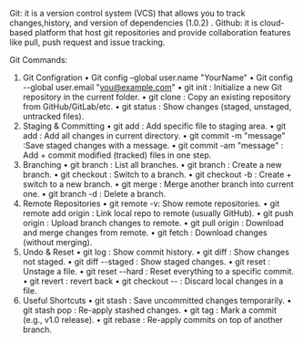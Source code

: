Git: it is a version control system (VCS) that allows you to track changes,history, and version of dependencies (1.0.2) .
Github: it is cloud-based platform that host git repositories and provide collaboration features like pull, push request and issue tracking.

Git Commands:

1.	Git Configration
  •	Git config –global user.name "YourName"
  •	Git config --global user.email "you@example.com"
  •	git init : Initialize a new Git repository in the current folder.
  •	git clone <url> : Copy an existing repository from GitHub/GitLab/etc.
  •	git status : Show changes (staged, unstaged, untracked files).
3.	Staging & Committing
  •	git add <file> : Add specific file to staging area.
  •	git add : Add all changes in current directory.
  •	git commit -m "message" :Save staged changes with a message.
  •	git commit -am "message" : Add + commit modified (tracked) files in one step.
4.	Branching
  •	git branch : List all branches.
  •	git branch <name> : Create a new branch.
  •	git checkout <name> : Switch to a branch.
  •	git checkout -b <name> : Create + switch to a new branch.
  •	git merge <branch> : Merge another branch into current one.
  •	git branch -d <name> : Delete a branch.
5.	Remote Repositories
  •	git remote -v: Show remote repositories.
  •	git remote add origin <url>: Link local repo to remote (usually GitHub).
  •	git push origin <branch>: Upload branch changes to remote.
  •	git pull origin <branch>: Download and merge changes from remote.
  •	git fetch : Download changes (without merging).
6.	Undo & Reset
  •	git log : Show commit history.
  •	git diff : Show changes not staged.
  •	git diff --staged : Show staged changes.
  •	git reset <file> : Unstage a file.
  •	git reset --hard <commit> : Reset everything to a specific commit.
  •	git revert <SHA>: revert back
  •	git checkout -- <file> : Discard local changes in a file.
7.	Useful Shortcuts
  •	git stash : Save uncommitted changes temporarily.
  •	git stash pop : Re-apply stashed changes.
  •	git tag <tagname> : Mark a commit (e.g., v1.0 release).
  •	git rebase <branch> : Re-apply commits on top of another branch.
